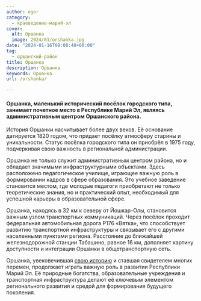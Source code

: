 ```yaml
---
author: egor
category:
  - краеведение-марий-эл
cover:
  alt: Оршанка
  image: 2024/01/orshanka.jpg
date: "2024-01-16T09:00:40+00:00"
tag:
  - оршанский-район
title: Оршанка
description: Оршанка
keywords: Оршанка
url: /orshanka/

---
```

#### Оршанка, маленький исторический посёлок городского типа, занимает почетное место в Республике Марий Эл, являясь административным центром Оршанского района.

История Оршанки насчитывает более двух веков. Её основание датируется 1820 годом, что придает посёлку атмосферу старины и уникальности. Статус посёлка городского типа он приобрёл в 1975 году, подчеркивая свою важность в региональной администрации.

Оршанка не только служит административным центром района, но и обладает значимыми инфраструктурными объектами. Здесь расположено педагогическое училище, играющее важную роль в формировании кадров в сфере образования. Это учебное заведение становится местом, где молодые педагоги приобретают не только теоретические знания, но и практический опыт, необходимый для успешной карьеры в образовательной сфере.

Оршанка, находясь в 32 км к северу от Йошкар-Олы, становится важным узлом транспортных коммуникаций. Через посёлок проходит федеральная автомобильная дорога Р176 «Вятка», что способствует развитию транспортной инфраструктуры и связывает его с другими населенными пунктами региона. Расстояние до ближайшей железнодорожной станции Табашино, равное 16 км, дополняет картину доступности и интеграции Оршанки в общетранспортную сеть.

Оршанка, увековечившая [свою историю](/rootstech-2024/) и ставшая свидетелем многих перемен, продолжает играть важную роль в развитии Республики Марий Эл. Её природные богатства, образовательные учреждения и транспортная инфраструктура делают её ключевым элементом регионального развития и средой для формирования будущего поколения.
